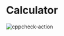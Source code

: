 # Calculator

![cppcheck-action](https://github.com/99002769/Calculator/workflows/cppcheck-action/badge.svg)
